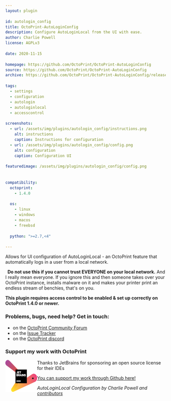 ```yaml
---
layout: plugin

id: autologin_config
title: OctoPrint-AutoLoginConfig
description: Configure AutoLoginLocal from the UI with ease.
author: Charlie Powell
license: AGPLv3

date: 2020-11-15

homepage: https://github.com/OctoPrint/OctoPrint-AutoLoginConfig
source: https://github.com/OctoPrint/OctoPrint-AutoLoginConfig
archive: https://github.com/OctoPrint/OctoPrint-AutoLoginConfig/releases/latest/download/release.zip

tags:
  - settings
  - configuration
  - autologin
  - autologinlocal
  - accesscontrol

screenshots:
  - url: /assets/img/plugins/autologin_config/instructions.png
    alt: instructions
    caption: Instructions for configuration
  - url: /assets/img/plugins/autologin_config/config.png
    alt: configuration
    caption: Configuration UI

featuredimage: /assets/img/plugins/autologin_config/config.png


compatibility:
  octoprint:
    - 1.4.0

  os:
    - linux
    - windows
    - macos
    - freebsd

  python: ">=2.7,<4"

---
```


Allows for UI configuration of AutoLoginLocal - an OctoPrint feature that automatically logs in a user from a local network.

<div class="alert alert-block">
    <div class="row-fluid">
        <p>
            <i class="fas fa-exclamation-triangle fa-3x pull-left text-error" style="margin-right: 0.5em;"></i>
            <strong>Do not use this if you cannot trust EVERYONE on your local network.</strong> And I really
            mean everyone. If you ignore this and then someone takes over your OctoPrint instance, installs
            malware on it and makes your printer print an endless stream of benchies, that's on you.
        </p>
    </div>
</div>

**This plugin requires access control to be enabled & set up correctly on OctoPrint 1.4.0 or newer.**

### Problems, bugs, need help? Get in touch:

- on the [OctoPrint Community Forum](https://community.octoprint.org)
- on the [Issue Tracker](https://github.com/OctoPrint/OctoPrint-AutologinLocal/issues)
- on the [OctoPrint discord](https://discord.octoprint.org)

### Support my work with OctoPrint
<div class="row-fluid">
<div class="span3">
<a href="https://www.jetbrains.com/?from=cp2004"><img align="left" width="100" height="100" src="/assets/img/plugins/autologin_config/jetbrains-variant-2.png" alt="JetBrains Logo"></a>
</div>
<div class="span9">
<p>
 Thanks to JetBrains for sponsoring an open source license for their IDEs
</p>
<ul>
<li>
<a href="https://github.com/sponsors/cp2004">You can support my work through Github here!</a>
</li>
</ul>

</div>
</div>

_AutoLoginLocal Configuration by Charlie Powell and [contributors](https://github.com/OctoPrint/OctoPrint-AutoLoginConfig/graphs/contributors)_

